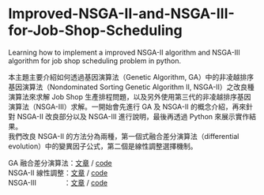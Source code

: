# Improved-NSGA-II-and-NSGA-III-for-Job-Shop-Scheduling
Learning how to implement a improved NSGA-II algorithm and NSGA-III algorithm for job shop scheduling problem in python.

本主題主要介紹如何透過基因演算法（Genetic Algorithm, GA）中的非凌越排序基因演算法（Nondominated Sorting Genetic Algorithm II, NSGA-II）之改良種演算法來求解 Job Shop 生產排程問題，以及另外使用第三代的非凌越排序基因演算法（NSGA-III）求解。一開始會先進行 GA 及 NSGA-II 的概念介紹，再來針對 NSGA-II 改良部分以及 NSGA-III 進行說明，最後再透過 Python 來展示實作結果。  
我們改良 NSGA-II 的方法分為兩種，第一個式融合差分演算法（differential evolution）中的變異因子公式，第二個是線性調整選擇機制。

GA 融合差分演算法：[文章](https://github.com/LeoJacan/Improved-NSGA-II-and-NSGA-III-for-Job-Shop-Scheduling/blob/main/NSGA-II%20%E8%9E%8D%E5%90%88%E5%B7%AE%E5%88%86%E6%BC%94%E7%AE%97%E6%B3%95.md) / [code]()  
NSGA-II 線性調整：[文章]() / [code]()  
NSGA-III　　　　：[文章](https://github.com/LeoJacan/Improved-NSGA-II-for-Job-Shop-Scheduling/blob/main/NSGA-III.md) / [code]()
